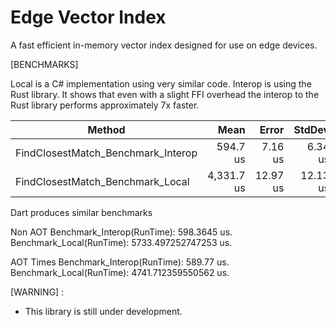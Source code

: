 # Edge Vector Index

A fast efficient in-memory vector index designed for use on edge devices.

[BENCHMARKS]

Local is a C# implementation using very similar code. Interop is using the Rust library. It shows that even with a slight FFI overhead the interop to the Rust library performs approximately 7x faster.

| Method                             | Mean       | Error    | StdDev   |
|----------------------------------- |-----------:|---------:|---------:|
| FindClosestMatch_Benchmark_Interop |   594.7 us |  7.16 us |  6.34 us |
| FindClosestMatch_Benchmark_Local   | 4,331.7 us | 12.97 us | 12.13 us |


Dart produces similar benchmarks

Non AOT
Benchmark_Interop(RunTime): 598.3645 us.
Benchmark_Local(RunTime): 5733.497252747253 us.

AOT Times
Benchmark_Interop(RunTime): 589.77 us.
Benchmark_Local(RunTime): 4741.712359550562 us.


[WARNING] : 
- This library is still under development.
